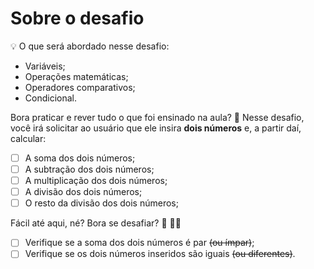 # Sobre o desafio

<aside>
💡 O que será abordado nesse desafio:

- Variáveis;
- Operações matemáticas;
- Operadores comparativos;
- Condicional.

</aside>

Bora praticar e rever tudo o que foi ensinado na aula? **💜**
Nesse desafio, você irá solicitar ao usuário que ele insira **dois números** e, a partir daí, calcular:

- [ ]  A soma dos dois números;
- [ ]  A subtração dos dois números;
- [ ]  A multiplicação dos dois números;
- [ ]  A divisão dos dois números;
- [ ]  O resto da divisão dos dois números;

Fácil até aqui, né? Bora se desafiar? 👀 🧑‍🚀

- [ ]  Verifique se a soma dos dois números é par ~~(ou ímpar)~~;
- [ ]  Verifique se os dois números inseridos são iguais ~~(ou diferentes)~~.